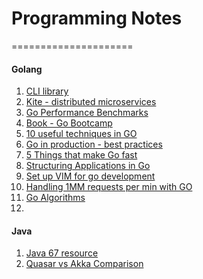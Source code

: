 # Programming Notes
=====================

#### Golang
1. [CLI library](https://github.com/codegangsta/cli)
2. [Kite - distributed microservices](http://blog.gopheracademy.com/birthday-bash-2014/kite-microservice-library/)
3. [Go Performance Benchmarks](https://github.com/jackc/go-performance-observations/blob/master/bench_test.go)
4. [Book - Go Bootcamp](http://www.golangbootcamp.com/book)
5. [10 useful techniques in GO](http://arslan.io/ten-useful-techniques-in-go)
6. [Go in production - best practices](http://peter.bourgon.org/go-in-production/)
7. [5 Things that make Go fast](http://dave.cheney.net/2014/06/07/five-things-that-make-go-fast)
8. [Structuring Applications in Go](https://medium.com/@benbjohnson/structuring-applications-in-go-3b04be4ff091)
9. [Set up VIM for go development](http://obahua.com/setup-vim-for-go-development/)
10. [Handling 1MM requests per min with GO](http://marcio.io/2015/07/handling-1-million-requests-per-minute-with-golang/)
11. [Go Algorithms](https://github.com/0xAX/go-algorithms)
12. 

#### Java 
1. [Java 67 resource](http://java67.blogspot.com/search/label/java%20concurrency%20tutorial)
2. [Quasar vs Akka Comparison](https://www.voxxed.com/blog/2015/08/quasar-and-akka-a-comparison/)
